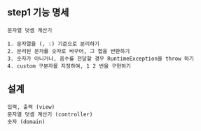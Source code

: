 ## step1 기능 명세

    문자열 덧셈 계산기

    1. 문자열을 (, :) 기준으로 분리하기
    2. 분리된 문자를 숫자로 바꾸어, 그 합을 반환하기
    3. 숫자가 아니거나, 음수를 전달할 경우 RuntimeException을 throw 하기
    4. custom 구분자를 지정하여, 1 2 번을 구현하기

## 설계

    입력, 출력 (view)
    문자열 덧셈 계산기 (controller)
    숫자 (domain)